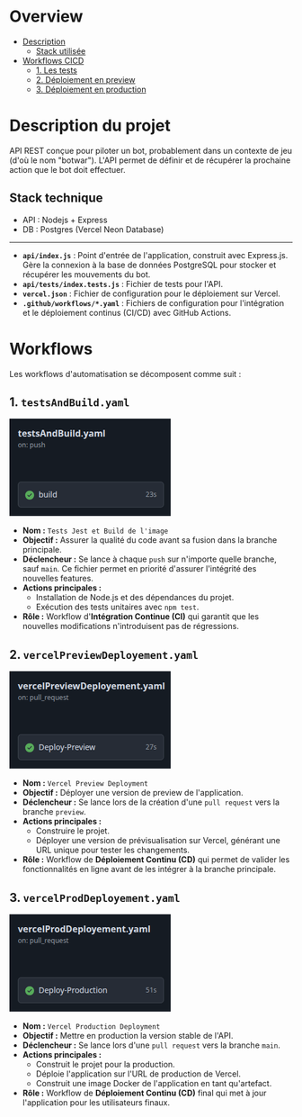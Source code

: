 # Overview
- [Description](#description-du-projet)
  - [Stack utilisée](#stack-technique)
- [Workflows CICD](#workflows)
  - [1. Les tests](#1-testsandbuildyaml)
  - [2. Déploiement en preview](#2-vercelpreviewdeployementyaml)
  - [3. Déploiement en production](#3-vercelproddeployementyaml)

# Description du projet
API REST conçue pour piloter un bot, probablement dans un contexte de jeu (d'où le nom "botwar"). L'API permet de définir et de récupérer la prochaine action que le bot doit effectuer.

## Stack technique
- API : Nodejs + Express
- DB : Postgres (Vercel Neon Database)

___


- **`api/index.js`** : Point d'entrée de l'application, construit avec Express.js. Gère la connexion à la base de données PostgreSQL pour stocker et récupérer les mouvements du bot.
- **`api/tests/index.tests.js`** : Fichier de tests pour l'API.
- **`vercel.json`** : Fichier de configuration pour le déploiement sur Vercel.
- **`.github/workflows/*.yaml`** : Fichiers de configuration pour l'intégration et le déploiement continus (CI/CD) avec GitHub Actions.

# Workflows
Les workflows d'automatisation se décomposent comme suit :

## 1. `testsAndBuild.yaml`

![alt text](./captures/testAndBuild.png)

- **Nom :** `Tests Jest et Build de l'image`
- **Objectif :** Assurer la qualité du code avant sa fusion dans la branche principale.
- **Déclencheur :** Se lance à chaque `push` sur n'importe quelle branche, sauf `main`. Ce fichier permet en priorité d'assurer l'intégrité des nouvelles features.
- **Actions principales :**
  - Installation de Node.js et des dépendances du projet.
  - Exécution des tests unitaires avec `npm test`.
- **Rôle :** Workflow d'**Intégration Continue (CI)** qui garantit que les nouvelles modifications n'introduisent pas de régressions.

## 2. `vercelPreviewDeployement.yaml`

![alt text](./captures/vercelPreviewDeployement.png)

- **Nom :** `Vercel Preview Deployment`
- **Objectif :** Déployer une version de preview de l'application.
- **Déclencheur :** Se lance lors de la création d'une `pull request` vers la branche `preview`.
- **Actions principales :**
  - Construire le projet.
  - Déployer une version de prévisualisation sur Vercel, générant une URL unique pour tester les changements.
- **Rôle :** Workflow de **Déploiement Continu (CD)** qui permet de valider les fonctionnalités en ligne avant de les intégrer à la branche principale.

## 3. `vercelProdDeployement.yaml`

![alt text](./captures/vercelProdDeployement.png)

- **Nom :** `Vercel Production Deployment`
- **Objectif :** Mettre en production la version stable de l'API.
- **Déclencheur :** Se lance lors d'une `pull request` vers la branche `main`.
- **Actions principales :**
  - Construit le projet pour la production.
  - Déploie l'application sur l'URL de production de Vercel.
  - Construit une image Docker de l'application en tant qu'artefact.
- **Rôle :** Workflow de **Déploiement Continu (CD)** final qui met à jour l'application pour les utilisateurs finaux. 
